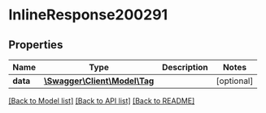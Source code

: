 # InlineResponse200291

## Properties
Name | Type | Description | Notes
------------ | ------------- | ------------- | -------------
**data** | [**\Swagger\Client\Model\Tag**](Tag.md) |  | [optional] 

[[Back to Model list]](../../README.md#documentation-for-models) [[Back to API list]](../../README.md#documentation-for-api-endpoints) [[Back to README]](../../README.md)

